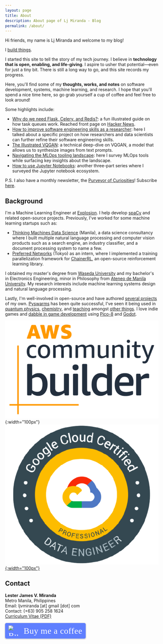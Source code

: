 ```yaml
---
layout: page
title: About
description: About page of Lj Miranda - Blog 
permalink: /about/
---
```


Hi friends, my name is Lj Miranda and welcome to my blog! 

I [build things](https://github.com/ljvmiranda921).

I started this site to tell the story of my tech journey. I believe in
**technology that is open, enabling, and life-giving**. I aspire to usher that
potential&mdash;even for just a tiny bit.  There is still a long way to go, and
this site records my progress. 

Here, you'll find some of my **thoughts, works, and notes** on software
development, systems, machine learning, and research. I hope that
you'll spend a nice time here, so go grab yourself a cup of coffee and feel
free to look around! 

Some highlights include:
* [Why do we need Flask, Celery, and Redis?](/notebook/2019/11/08/flask-redis-celery-mcdo/): a fun illustrated guide on how
    task queues work. Reached front page on [Hacker News](https://news.ycombinator.com/item?id=22901856).
* [How to improve software engineering skills as a researcher](/notebook/2020/11/15/data-science-swe/): here I talked
    about a specific project on how researchers and data scientists can further
    refine their software engineering skills.
* [The Illustrated VQGAN](/notebook/2021/08/08/clip-vqgan/): a technical
    deep-dive on VQGAN, a model that allows us to synthesize images from text prompts.
* [Navigating the MLOps tooling landscape](/notebook/2021/05/10/navigating-the-mlops-landscape/): here I survey MLOps tools while surfacing key
    insights about the landscape. 
* [How to use Jupyter Notebooks](/notebook/2020/03/06/jupyter-notebooks-in-2020/): another three-part series where I surveyed the
    Jupyter notebook ecosystem.

P.S. I also have a monthly newsletter, the [Purveyor of Curiosities](https://ljvmiranda.substack.com/)! Subscribe [here](/subscribe). 

## Background

I'm a Machine Learning Engineer at [Explosion](https://explosion.ai). I help
develop [spaCy](https://spacy.io) and related open-source projects. Previously,
I've worked for some machine learning startups such as:
* [Thinking Machines Data Science](https://thinkingmachin.es) (Manila), a data 
   science consultancy where I built multiple natural language processing and
   computer vision products such as a search engine, an industry classifier,
   and a document processing system to name a few.
* [Preferred Networks](https://www.preferred-networks.jp/en/) (Tokyo) as an
    intern, where I implemented a training parallelization framework for
    [ChainerRL](https://github.com/chainer/chainerrl), an open-source
    reinforcement learning library.

I obtained my master's degree from [Waseda
University](https://www.waseda.jp/top/en) and my bachelor's in Electronics
Engineering, minor in Philosophy from [Ateneo de Manila
University](https://www.ateneo.edu). My research interests include machine
learning systems design and natural language processing. 

Lastly, I'm well-involved in open-source and have authored [several
projects](https://github.com/ljvmiranda921) of my own.
[Pyswarms](https://github.com/ljvmiranda921/pyswarms) has been quite
successful, I've seen it being used in [quantum
physics](https://arxiv.org/abs/1801.07686),
[chemistry](https://pubs.acs.org/doi/abs/10.1021/acscentsci.8b00307), and
[teaching](https://www.gousios.gr/courses/algo-ds/optimizations.html) amongst
[other
things](https://scholar.google.com/scholar?oi=bibs&hl=en&cites=15267041073198929167).
I love indie games and [dabble in game
development](https://ljvmiranda921.itch.io) using [Pico-8](https://www.lexaloffle.com/pico-8.php) and
[Godot](https://godotengine.org/).

![](/about/aws_community_builder.png){:width="100px"}
[![](/about/google_data_engineer.png){:width="100px"}](https://www.credential.net/d17f92a5-a21e-41d5-acb0-81d76e3f3e68)

## Contact

**Lester James V. Miranda**  
Metro Manila, Philippines  
Email: ljvmiranda [at] gmail [dot] com  
Contact: (+63) 905 258 1624   
[Curriculum Vitae (PDF)](https://storage.googleapis.com/ljvmiranda/cv.pdf)

<style>.bmc-button img{width: 35px !important;margin-bottom: 1px !important;box-shadow: none !important;border: none !important;vertical-align: middle !important;}.bmc-button{padding: 7px 10px 7px 10px !important;line-height: 35px !important;height:51px !important;min-width:217px !important;text-decoration: none !important;display:inline-flex !important;color:#ffffff !important;background-color:#5F7FFF !important;border-radius: 5px !important;border: 1px solid transparent !important;padding: 7px 10px 7px 10px !important;font-size: 28px !important;letter-spacing:0.6px !important;box-shadow: 0px 1px 2px rgba(190, 190, 190, 0.5) !important;-webkit-box-shadow: 0px 1px 2px 2px rgba(190, 190, 190, 0.5) !important;margin: 0 auto !important;font-family:'Cookie', cursive !important;-webkit-box-sizing: border-box !important;box-sizing: border-box !important;-o-transition: 0.3s all linear !important;-webkit-transition: 0.3s all linear !important;-moz-transition: 0.3s all linear !important;-ms-transition: 0.3s all linear !important;transition: 0.3s all linear !important;}.bmc-button:hover, .bmc-button:active, .bmc-button:focus {-webkit-box-shadow: 0px 1px 2px 2px rgba(190, 190, 190, 0.5) !important;text-decoration: none !important;box-shadow: 0px 1px 2px 2px rgba(190, 190, 190, 0.5) !important;opacity: 0.85 !important;color:#ffffff !important;}</style><link href="https://fonts.googleapis.com/css?family=Cookie" rel="stylesheet"><a class="bmc-button" target="_blank" href="https://www.buymeacoffee.com/ljvmiranda921"><img src="https://cdn.buymeacoffee.com/buttons/bmc-new-btn-logo.svg" alt="Buy me a coffee"><span style="margin-left:15px;font-size:28px !important;">Buy me a coffee</span></a>

